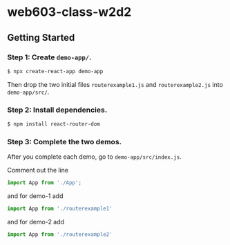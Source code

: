 # web603-class-w2d2

## Getting Started

### Step 1: Create `demo-app/`.
```bash
$ npx create-react-app demo-app
```

Then drop the two initial files `routerexample1.js` and `routerexample2.js` into `demo-app/src/`.

### Step 2: Install dependencies.
```bash
$ npm install react-router-dom
```

### Step 3: Complete the two demos.

After you complete each demo, go to `demo-app/src/index.js`.

Comment out the line
```js
import App from './App';
```
and for demo-1 add
```js
import App from './routerexample1'
```
and for demo-2 add
```js
import App from './routerexample2'
```
